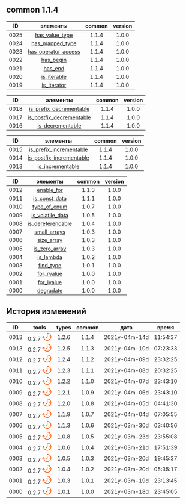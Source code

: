 
[P]: ../../icons/progress.png
[V]: ../../icons/success.png
[X]: ../../icons/failed.png
[D]: ../../icons/danger.png
[E]: ../../icons/empty.png
[N]: ../../icons/na.png

[M]: #common  "сборник мета-алгоритмов общего назначения"  

common 1.1.4
---

| **ID** |    элементы                    | common | version |  
|:------:|:------------------------------:|:------:|:-------:|  
|  0025  | [has_value_type][25]           |  1.1.4 | 1.0.0   |  
|  0024  | [has_mapped_type][24]          |  1.1.4 | 1.0.0   |  
|  0023  | [has_operator_access][23]      |  1.1.4 | 1.0.0   |  
|  0022  | [has_begin][22]                |  1.1.4 | 1.0.0   |  
|  0021  | [has_end][21]                  |  1.1.4 | 1.0.0   |  
|  0020  | [is_iterable][20]              |  1.1.4 | 1.0.0   |  
|  0019  | [is_iterator][19]              |  1.1.4 | 1.0.0   |  
                                                                
| **ID** |    элементы                    | common | version |  
|:------:|:------------------------------:|:------:|:-------:|  
|  0018  | [is_prefix_decrementable][18]  |  1.1.4 | 1.0.0   |  
|  0017  | [is_postfix_decrementable][17] |  1.1.4 | 1.0.0   |  
|  0016  | [is_decrementable][16]         |  1.1.4 | 1.0.0   |  
                                                                
| **ID** |    элементы                    | common | version |  
|:------:|:------------------------------:|:------:|:-------:|  
|  0015  | [is_prefix_incrementable][15]  |  1.1.4 | 1.0.0   |  
|  0014  | [is_postfix_incrementable][14] |  1.1.4 | 1.0.0   |  
|  0013  | [is_incrementable][13]         |  1.1.4 | 1.0.0   |  
                                                                
| **ID** |    элементы                    | common | version |  
|:------:|:------------------------------:|:------:|:-------:|  
|  0012  | [enable_for][12]               |  1.1.3 | 1.0.0   |  
|  0011  | [is_const_data][11]            |  1.1.1 | 1.0.0   |  
|  0010  | [type_of_enum][10]             |  1.0.7 | 1.0.0   |  
|  0009  | [is_volatile_data][09]         |  1.0.5 | 1.0.0   |  
|  0008  | [is_dereferencable][08]        |  1.0.4 | 1.0.0   |  
|  0007  | [small_arrays][07]             |  1.0.3 | 1.0.0   |  
|  0006  | [size_array][06]               |  1.0.3 | 1.0.0   |  
|  0005  | [is_zero_array][05]            |  1.0.3 | 1.0.0   |  
|  0004  | [is_lambda][04]                |  1.0.2 | 1.0.0   |  
|  0003  | [find_type][03]                |  1.0.1 | 1.0.0   |  
|  0002  | [for_rvalue][02]               |  1.0.0 | 1.0.0   |  
|  0001  | [for_lvalue][01]               |  1.0.0 | 1.0.0   |  
|  0000  | [degradate][00]                |  1.0.0 | 1.0.0   |  

[00]: common/degradate.md/#degradate      "мета-функция: для обработки аргументов функций"  
[01]: common/for_lvalue.md/#for_lvalue    "мета-функция: для обработки lvalue-аргументов функций"  
[02]: common/for_rvalue.md/#for_rvalue    "мета-функция: для обработки rvalue-аргументов функций"  
[03]: common/find_type.md/#find_type      "мета-функция: true, если указанный тип присутствует в списке"  
[04]: common/is_lambda.md/#is_lambda      "мета-функция: true, если указанный тип - лямбда"  
[05]: common/array.md/#is_zero_array      "мета-функция: true, если указанный тип - массив с нулевым кол-вом элементов"  
[06]: common/array.md/#size_array         "мета-функция: возвращает свойства массива"  
[07]: common/array.md/#small_arrays       "концепт: для функций, аргументы которых - массивы"  
[08]: common/is_dereferencable.md         "мета-функция: true, если объект T можно разыменовать"  
[09]: common/is_volatile_data.md          "мета-функция: true, если указанный тип представляет собой волатильные данные"  
[10]: common/type_of_enum.md              "мета-функция: возвращает underlying_type"
[11]: common/is_const_data.md             "мета-функция: true, если указанный тип представляет собой неизменяемые данные"  
[12]: common/enable_for.md                "мета-функция: инстанцирует только те аргументы, которые имеются/отсутствуют в указанном списке"  

[13]: common/is_incrementable.md          "мета-функция: true, если T может быть инкрементированно: ++obj или obj++"  
[14]: common/is_postfix_incrementable.md  "мета-функция: true, если T может быть инкрементированно: obj++"  
[15]: common/is_prefix_incrementable.md   "мета-функция: true, если T может быть инкрементированно: ++obj"  

[16]: common/is_decrementable.md          "мета-функция: true, если T может быть инкрементированно: --obj или obj--"  
[17]: common/is_postfix_decrementable.md  "мета-функция: true, если T может быть инкрементированно: obj--"  
[18]: common/is_prefix_decrementable.md   "мета-функция: true, если T может быть инкрементированно: --obj"  

[19]: common/is_iterator.md               "мета-функция: true, если T является std-совместимым итератором"  
[20]: common/is_iterable.md               "мета-функция: true, если T является итератором"  
[21]: common/has_end.md                   "мета-функция: true, если классу доступен метод end"  
[22]: common/has_begin.md                 "мета-функция: true, если классу доступен метод begin"  
[23]: common/has_operator_access.md       "мета-функция: true, если типу T доступен оператор[]"  
[24]: common/has_mapped_type.md           "мета-функция: true, если классу T доступнен тип mapped_type"  
[25]: common/has_value_type.md            "мета-функция: true, если классу T доступнен тип value_type"  

История изменений 
---

| **ID** |      tools      | types | common |     дата      |  время   |  
|:------:|:---------------:|:-----:|:------:|:-------------:|:--------:|  
|  0013  | 0.2.7 [![P]][M] | 1.2.6 | 1.1.4  | 2021y-04m-14d | 11:54:37 |  
|  0013  | 0.2.7 [![P]][M] | 1.2.5 | 1.1.3  | 2021y-04m-10d | 07:23:33 |  
|  0012  | 0.2.7 [![P]][M] | 1.2.4 | 1.1.2  | 2021y-04m-09d | 23:32:25 |  
|  0011  | 0.2.7 [![P]][M] | 1.2.3 | 1.1.1  | 2021y-04m-08d | 20:32:25 |  
|  0010  | 0.2.7 [![P]][M] | 1.2.2 | 1.1.0  | 2021y-04m-07d | 23:43:10 |  
|  0009  | 0.2.7 [![P]][M] | 1.2.1 | 1.0.9  | 2021y-04m-06d | 23:43:10 |  
|  0008  | 0.2.7 [![P]][M] | 1.2.0 | 1.0.8  | 2021y-04m-05d | 04:41:30 |  
|  0007  | 0.2.7 [![P]][M] | 1.1.9 | 1.0.7  | 2021y-04m-04d | 07:05:55 |  
|  0006  | 0.2.7 [![P]][M] | 1.1.3 | 1.0.6  | 2021y-03m-30d | 03:40:56 |  
|  0005  | 0.2.7 [![P]][M] | 1.0.8 | 1.0.5  | 2021y-03m-23d | 23:55:08 |  
|  0004  | 0.2.7 [![P]][M] | 1.0.6 | 1.0.4  | 2021y-03m-21d | 17:51:39 |  
|  0003  | 0.2.7 [![P]][M] | 1.0.5 | 1.0.3  | 2021y-03m-20d | 19:45:37 |  
|  0002  | 0.2.7 [![P]][M] | 1.0.4 | 1.0.2  | 2021y-03m-20d | 05:35:17 |  
|  0001  | 0.2.7 [![P]][M] | 1.0.3 | 1.0.1  | 2021y-03m-19d | 23:13:45 |  
|  0000  | 0.2.7 [![P]][M] | 1.0.1 | 1.0.0  | 2021y-03m-18d | 23:45:05 |  


